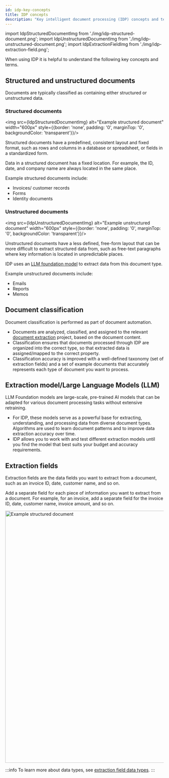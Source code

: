 ```yaml
---
id: idp-key-concepts
title: IDP concepts
description: "Key intelligent document processing (IDP) concepts and terms, such as the difference between structured and unstructured documents."
---
```


import IdpStructuredDocumentImg from './img/idp-structured-document.png';
import IdpUnstructuredDocumentImg from './img/idp-unstructured-document.png';
import IdpExtractionFieldImg from './img/idp-extraction-field.png';

When using IDP it is helpful to understand the following key concepts and terms.

## Structured and unstructured documents

<!-- Your choice of extraction method depends on whether your documents contain structured or unstructured data. -->

Documents are typically classified as containing either structured or unstructured data.

### Structured documents

<div class="double-column-container">
<div class="double-column-left"  style={{marginRight: '30px'}}>

<img src={IdpStructuredDocumentImg} alt="Example structured document" width="600px" style={{border: 'none', padding: '0', marginTop: '0', backgroundColor: 'transparent'}}/>

</div>
<div class="double-column-right">

Structured documents have a predefined, consistent layout and fixed format, such as rows and columns in a database or spreadsheet, or fields in a standardized form.

Data in a structured document has a fixed location. For example, the ID, date, and company name are always located in the same place.

Example structured documents include:

- Invoices/ customer records
- Forms
- Identity documents

<!-- Use [structured data extraction](idp-structured-extraction.md) to extract data from this type of document. -->

</div>
</div>

### Unstructured documents

<div class="double-column-container">
<div class="double-column-left"  style={{marginRight: '30px'}}>

<img src={IdpUnstructuredDocumentImg} alt="Example unstructured document" width="600px" style={{border: 'none', padding: '0', marginTop: '0', backgroundColor: 'transparent'}}/>

</div>
<div class="double-column-right">

Unstructured documents have a less defined, free-form layout that can be more difficult to extract structured data from, such as free-text paragraphs where key information is located in unpredictable places.

IDP uses an [LLM foundation model](#llm-foundation-models) to extract data from this document type.

Example unstructured documents include:

- Emails
- Reports
- Memos

<!-- Use [unstructured data extraction](idp-unstructured-extraction.md) to extract data from this document type. -->

</div>
</div>

## Document classification

Document classification is performed as part of document automation.

<!-- Document classification is performed as part of [document automation](idp-document-automation.md). -->

- Documents are analyzed, classified, and assigned to the relevant [document extraction](idp-document-extraction.md) project, based on the document content.
- Classification ensures that documents processed through IDP are organized into the correct type, so that extracted data is assigned/mapped to the correct property.
- Classification accuracy is improved with a well-defined taxonomy (set of extraction fields) and a set of example documents that accurately represents each type of document you want to process.

## Extraction model/Large Language Models (LLM)

LLM Foundation models are large-scale, pre-trained AI models that can be adapted for various document processing tasks without extensive retraining.

- For IDP, these models serve as a powerful base for extracting, understanding, and processing data from diverse document types. Algorithms are used to learn document patterns and to improve data extraction accuracy over time.
- IDP allows you to work with and test different extraction models until you find the model that best suits your budget and accuracy requirements.

## Extraction fields

Extraction fields are the data fields you want to extract from a document, such as an invoice ID, date, customer name, and so on.

Add a separate field for each piece of information you want to extract from a document. For example, for an invoice, add a separate field for the invoice ID, date, customer name, invoice amount, and so on.

<img src={IdpExtractionFieldImg} alt="Example structured document" width="800px"/>

:::info
To learn more about data types, see [extraction field data types](idp-reference.md#extraction-field-data-types).
:::
